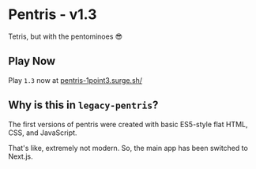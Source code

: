 # Pentris - v1.3

Tetris, but with the pentominoes 😎

## Play Now

Play `1.3` now at [pentris-1point3.surge.sh/](https://pentris-1point3.surge.sh/)

## Why is this in `legacy-pentris`?

The first versions of pentris were created with basic ES5-style flat HTML, CSS, and JavaScript.

That's like, extremely not modern. So, the main app has been switched to Next.js.
